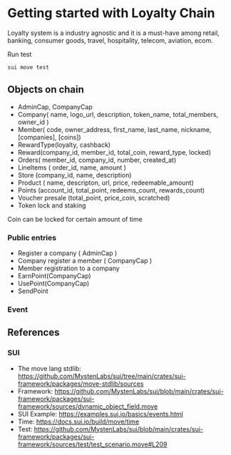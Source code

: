 # Getting started with Loyalty Chain

Loyalty system is a industry agnostic and it is a must-have among retail, banking, consumer goods, travel, hospitality, telecom, aviation, ecom.

Run test

```sh
sui move test

```

## Objects on chain

- AdminCap, CompanyCap
- Company( name, logo_url, description, token_name, total_members, owner_id )
- Member( code, owner_address, first_name, last_name, nickname, [companies], [coins])
- RewardType(loyalty, cashback)
- Reward(company_id, member_id, total_coin, reward_type, locked)
- Orders( member_id, company_id, number, created_at)
- LineItems ( order_id, name, amount )
- Store (company_id, name, description)
- Product ( name, descripton, url, price, redeemable_amount)
- Points (account_id, total_point, redeems_count, rewards_count)
- Voucher presale (total_point, price_coin, scratched)
- Token lock and staking

Coin can be locked for certain amount of time

### Public entries

- Register a company ( AdminCap )
- Company register a member ( CompanyCap )
- Member registration to a company
- EarnPoint(CompanyCap)
- UsePoint(CompanyCap)
- SendPoint

### Event

## References

### SUI

- The move lang stdlib: <https://github.com/MystenLabs/sui/tree/main/crates/sui-framework/packages/move-stdlib/sources>
- Framework: <https://github.com/MystenLabs/sui/blob/main/crates/sui-framework/packages/sui-framework/sources/dynamic_object_field.move>
- SUI Example: <https://examples.sui.io/basics/events.html>
- Time: <https://docs.sui.io/build/move/time>
- Test: <https://github.com/MystenLabs/sui/blob/main/crates/sui-framework/packages/sui-framework/sources/test/test_scenario.move#L209>
